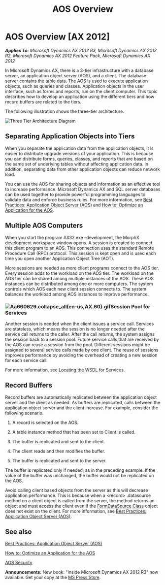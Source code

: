 ﻿---
title: AOS Overview
TOCTitle: AOS Overview
ms:assetid: 8ff82a61-1214-4a04-8d82-1cc1c096fe55
ms:mtpsurl: https://msdn.microsoft.com/en-us/library/Aa660629(v=AX.60)
ms:contentKeyID: 35247405
ms.date: 05/18/2015
mtps_version: v=AX.60
---

# AOS Overview [AX 2012]


_**Applies To:** Microsoft Dynamics AX 2012 R3, Microsoft Dynamics AX 2012 R2, Microsoft Dynamics AX 2012 Feature Pack, Microsoft Dynamics AX 2012_

In Microsoft Dynamics AX, there is a 3-tier infrastructure with a database server, an application object server (AOS), and a client. The database server contains the table data. The AOS is used to execute application objects, such as queries and classes. Application objects in the user interface, such as forms and reports, run on the client computer. This topic describes how to develop an application using the different tiers and how record buffers are related to the tiers.

The following illustration shows the three-tier architecture.  

![Three Tier Architecture Diagram](images/Aa660629.dvg_3_tier_architecture(en-us,AX.60).gif "Three Tier Architecture Diagram")

## Separating Application Objects into Tiers

When you separate the application data from the application objects, it is easier to distribute upgrade versions of your application. This is because you can distribute forms, queries, classes, and reports that are based on the same set of underlying tables without affecting application data. In addition, separating data from other application objects can reduce network load.

You can use the AOS for sharing objects and information as an effective tool to increase performance. Microsoft Dynamics AX and SQL server databases can be used together to provide powerful programming languages to validate data and enforce business rules. For more information, see [Best Practices: Application Object Server (AOS)](best-practices-application-object-server-aos.md) and [How to: Optimize an Application for the AOS](how-to-optimize-an-application-for-the-aos.md).

## Multiple AOS Computers

When you start the program AX32.exe –development, the MorphX development workspace window opens. A session is created to connect this client program to an AOS. This connection uses the standard Remote Procedure Call (RPC) protocol. This session is kept open and is used each time you open another Application Object Tree (AOT).

More sessions are needed as more client programs connect to the AOS tier. Every session adds to the workload on the AOS tier. The workload on the AOS tier can be shared among multiple instances of the AOS. These AOS instances can be distributed among one or more computers. The system controls which AOS each new client session connects to. The system balances the workload among AOS instances to improve performance.

### ![Aa660629.collapse\_all(en-us,AX.60).gif](images/Gg863931.collapse_all(en-us,AX.60).gif "Aa660629.collapse_all(en-us,AX.60).gif")Session Pool for Services

Another session is needed when the client issues a service call. Services are stateless, which means the session is no longer needed after the service call returns to the caller. After the call returns, the system assigns the session back to a session pool. Future service calls that are received by the AOS can reuse a session from the pool. Different sessions might be assigned to several service calls made by one client. The reuse of sessions improves performance by avoiding the overhead of creating a new session for each service call.

For more information, see [Locating the WSDL for Services](https://msdn.microsoft.com/en-us/library/gg843514\(v=ax.60\)).

## Record Buffers

Record buffers are automatically replicated between the application object server and the client as needed. As buffers are replicated, calls between the application object server and the client increase. For example, consider the following scenario.

1.  A record is selected on the AOS.

2.  A table instance method that has been set to Client is called.

3.  The buffer is replicated and sent to the client.

4.  The client reads and then modifies the buffer.

5.  The buffer is replicated and sent to the server.

The buffer is replicated only if needed, as in the preceding example. If the value of the buffer was unchanged, the buffer would not be replicated on the AOS.

Avoid calling client based objects from the server as this will decrease application performance. This is because when a \<record\> .datasource method on a client object is called from the server, the method returns an object and must access the client even if the [FormDataSource Class](https://msdn.microsoft.com/en-us/library/gg892246\(v=ax.60\)) object does not exist on the client. For more information, see [Best Practices: Application Object Server (AOS)](best-practices-application-object-server-aos.md).

## See also

[Best Practices: Application Object Server (AOS)](best-practices-application-object-server-aos.md)

[How to: Optimize an Application for the AOS](how-to-optimize-an-application-for-the-aos.md)

[AOS Security](aos-security.md)

  
**Announcements:** New book: "Inside Microsoft Dynamics AX 2012 R3" now available. Get your copy at the [MS Press Store](https://www.microsoftpressstore.com/store/inside-microsoft-dynamics-ax-2012-r3-9780735685109).

